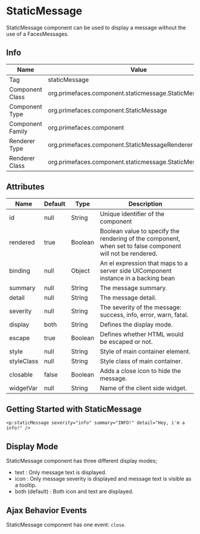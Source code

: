 # StaticMessage

StaticMessage component can be used to display a message without the use of a FacesMessages.

## Info

| Name | Value |
| --- | --- |
| Tag | staticMessage
| Component Class | org.primefaces.component.staticmessage.StaticMessage
| Component Type | org.primefaces.component.StaticMessage
| Component Family | org.primefaces.component |
| Renderer Type | org.primefaces.component.StaticMessageRenderer
| Renderer Class | org.primefaces.component.staticmessage.StaticMessageRender

## Attributes

| Name | Default | Type | Description |
| --- | --- | --- | --- |
id | null | String | Unique identifier of the component
rendered | true | Boolean | Boolean value to specify the rendering of the component, when set to false component will not be rendered.
binding | null | Object | An el expression that maps to a server side UIComponent instance in a backing bean
summary | null | String | The message summary.
detail | null | String | The message detail.
severity | null | String | The severity of the message: success, info, error, warn, fatal.
display | both | String | Defines the display mode.
escape | true | Boolean | Defines whether HTML would be escaped or not.
style | null | String | Style of main container element.
styleClass | null | String | Style class of main container.
closable | false | Boolean | Adds a close icon to hide the message.
widgetVar | null | String | Name of the client side widget.


## Getting Started with StaticMessage

```xhtml
<p:staticMessage severity="info" summary="INFO!" detail="Hey, i'm a info!" />
```

## Display Mode
StaticMessage component has three different display modes;

- text : Only message text is displayed.
- icon : Only message severity is displayed and message text is visible as a tooltip.
- both (default) : Both icon and text are displayed.

## Ajax Behavior Events
StaticMessage component has one event: `close`.